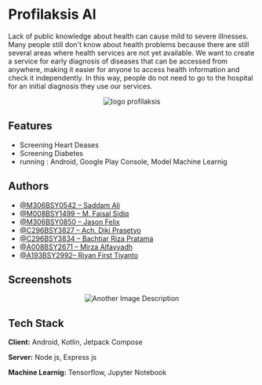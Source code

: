# Profilaksis AI

Lack of public knowledge about health can cause mild to severe illnesses. Many people still don't know about health problems because there are still several areas where health services are not yet available. We want to create a service for early diagnosis of diseases that can be accessed from anywhere, making it easier for anyone to access health information and check it independently. In this way, people do not need to go to the hospital for an initial diagnosis they use our services.


<p align="center">
  <img src="https://drive.google.com/uc?export=view&id=1KpfyB7917VNdmEKeVNMgcWi7m01tS4mS" alt="logo profilaksis">
</p>


## Features

- Screening Heart Deases
- Screening Diabetes
- running : Android, Google Play Console, Model Machine Learnig
## Authors

- [@M306BSY0542 – Saddam Ali](https://github.com/saddamalii)
- [@M008BSY1499 – M. Faisal Sidiq](https://github.com/faisalsidiq27)
- [@M306BSY0850 – Jason Felix](https://github.com/ecenn)
- [@C296BSY3827 – Ach. Diki Prasetyo](https://github.com/achdikiprasetyo)
- [@C296BSY3834 – Bachtiar Riza Pratama](https://github.com/bachtiarrizaa)
- [@A008BSY2671 – Mirza Alfayyadh](https://github.com/Mirzaalfayyadh)
- [@A193BSY2992– Riyan First Tiyanto](https://github.com/ryn-crypto)


## Screenshots

<p align="center">
  <img src="https://drive.google.com/uc?export=view&id=1DoMm4FZVMES6ikMVHfirYJEPvv1ZcNv3" alt="Another Image Description">
</p>


## Tech Stack

**Client:** Android, Kotlin, Jetpack Compose

**Server:** Node js, Express js

**Machine Learnig:** Tensorflow, Jupyter Notebook

